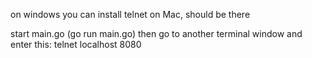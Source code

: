 on windows you can install telnet
on Mac, should be there

start main.go (go run main.go) then go to another terminal window and enter this:
telnet localhost 8080